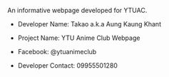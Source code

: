 An informative webpage developed for YTUAC.

- Developer Name: Takao a.k.a Aung Kaung Khant

- Project Name: YTU Anime Club Webpage

- Facebook: @ytuanimeclub

- Developer Contact: 09955501280
